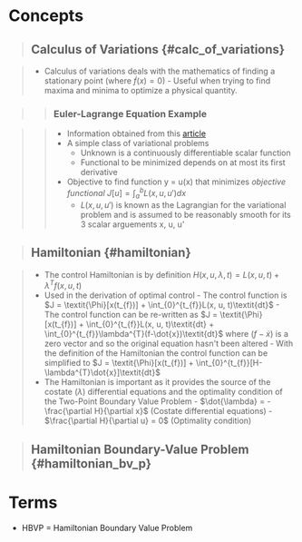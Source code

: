 # Concepts

> ## Calculus of Variations {#calc_of_variations}

> - Calculus of variations deals with the mathematics of finding a stationary
    point (where $\dot{f}(x) = 0$)
>       - Useful when trying to find maxima and minima to optimize a physical
          quantity.

>> ### Euler-Lagrange Equation Example

>> - Information obtained from this
     <a href="http://www.math.umn.edu/~olver/ln_/cv.pdf"
     target="_blank">article</a>
>> - A simple class of variational problems
>>      - Unknown is a continuously differentiable scalar function
>>      - Functional to be minimized depends on at most its first derivative
>> - Objective to find function y = u(x) that minimizes _objective functional_
     $J[u] = \int^{b}_{a} L(x,u,u')dx$
>>      - $L(x,u,u')$ is known as the Lagrangian for the variational problem
          and is assumed to be reasonably smooth for its 3 scalar arguements x,
          u, u'

> ## Hamiltonian {#hamiltonian}

> - The control Hamiltonian is by definition $H(x, u, \lambda, t) = L(x, u, t)
    + \lambda^{T}f(x, u, t)$
> - Used in the derivation of optimal control
>       - The control function is $J = \textit{\Phi}[x(t_{f})] +
          \int_{0}^{t_{f}}L(x, u, t)\textit{dt}$
>       - The control function can be re-written as $J =
          \textit{\Phi}[x(t_{f})] + \int_{0}^{t_{f}}L(x, u, t)\textit{dt} +
          \int_{0}^{t_{f}}\lambda^{T}(f-\dot{x})\textit{dt}$ where
          $(f-\dot{x})$ is a zero vector and so the original equation hasn't
          been altered
>       - With the definition of the Hamiltonian the control function can be
          simplified to $J = \textit{\Phi}[x(t_{f})] +
          \int_{0}^{t_{f}}[H-\lambda^{T}\dot{x}]\textit{dt}$
> - The Hamiltonian is important as it provides the source of the costate
    ($\lambda$) differential equations and the optimality condition of the
    Two-Point Boundary Value Problem
>       - $\dot{\lambda} = -\frac{\partial H}{\partial x}$    (Costate
          differential equations)
>       - $\frac{\partial H}{\partial u} = 0$    (Optimality condition)


> ## Hamiltonian Boundary-Value Problem {#hamiltonian_bv_p}

# Terms

- HBVP = Hamiltonian Boundary Value Problem
